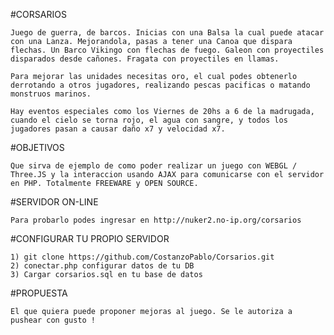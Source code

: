 #CORSARIOS
	
	Juego de guerra, de barcos. Inicias con una Balsa la cual puede atacar con una Lanza. Mejorandola, pasas a tener una Canoa que dispara flechas. Un Barco Vikingo con flechas de fuego. Galeon con proyectiles disparados desde cañones. Fragata con proyectiles en llamas.
	
	Para mejorar las unidades necesitas oro, el cual podes obtenerlo derrotando a otros jugadores, realizando pescas pacificas o matando monstruos marinos.

	Hay eventos especiales como los Viernes de 20hs a 6 de la madrugada, cuando el cielo se torna rojo, el agua con sangre, y todos los jugadores pasan a causar daño x7 y velocidad x7.

#OBJETIVOS

	Que sirva de ejemplo de como poder realizar un juego con WEBGL / Three.JS y la interaccion usando AJAX para comunicarse con el servidor en PHP. Totalmente FREEWARE y OPEN SOURCE.

#SERVIDOR ON-LINE

	Para probarlo podes ingresar en http://nuker2.no-ip.org/corsarios

#CONFIGURAR TU PROPIO SERVIDOR

	1) git clone https://github.com/CostanzoPablo/Corsarios.git
	2) conectar.php configurar datos de tu DB
	3) Cargar corsarios.sql en tu base de datos

#PROPUESTA

	El que quiera puede proponer mejoras al juego. Se le autoriza a pushear con gusto !
